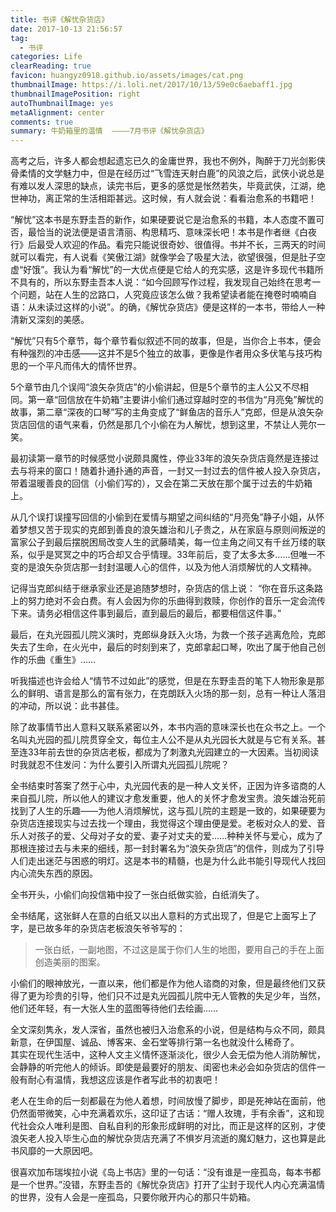 ```yaml
---
title: 书评《解忧杂货店》
date: 2017-10-13 21:56:57
tag: 
  - 书评 
categories: Life  
clearReading: true
favicon: huangyz0918.github.io/assets/images/cat.png 
thumbnailImage: https://i.loli.net/2017/10/13/59e0c6aebaff1.jpg
thumbnailImagePosition: right 
autoThumbnailImage: yes
metaAlignment: center
comments: true 
summary: 牛奶箱里的温情  ————7月书评《解忧杂货店》
---
```


<!-- more -->
 
高考之后，许多人都会想起遗忘已久的金庸世界，我也不例外，陶醉于刀光剑影侠骨柔情的文学魅力中，但是在经历过“飞雪连天射白鹿”的风浪之后，武侠小说总是有难以发人深思的缺点，读完书后，更多的感觉是怅然若失，毕竟武侠，江湖，绝世神功，离正常的生活相距甚远。这时候，有人就会说：看看治愈系的书籍吧！     

“解忧”这本书是东野圭吾的新作，如果硬要说它是治愈系的书籍，本人态度不置可否，最恰当的说法便是语言清丽、构思精巧、意味深长吧！本书是作者继《白夜行》后最受人欢迎的作品。看完只能说很奇妙、很值得。书并不长，三两天的时间就可以看完，有人说看《笑傲江湖》就像学会了吸星大法，欲望很强，但是肚子空虚“好饿”。我认为看“解忧”的一大优点便是它给人的充实感，这是许多现代书籍所不具有的，所以东野圭吾本人说：“如今回顾写作过程，我发现自己始终在思考一个问题，站在人生的岔路口，人究竟应该怎么做？我希望读者能在掩卷时喃喃自语：从未读过这样的小说”。的确，《解忧杂货店》便是这样的一本书，带给人一种清新又深刻的美感。     

“解忧”只有5个章节，每个章节看似叙述不同的故事，但是，当你合上书本，便会有种强烈的冲击感——这并不是5个独立的故事，更像是作者用众多伏笔与技巧构思的一个平凡而伟大的情怀世界。      

5个章节由几个误闯“浪矢杂货店”的小偷讲起，但是5个章节的主人公又不尽相同。第一章“回信放在牛奶箱”主要讲小偷们通过穿越时空的书信为“月亮兔”解忧的故事，第二章“深夜的口琴”写的主角变成了“鲜鱼店的音乐人”克郎，但是从浪矢杂货店回信的语气来看，仍然是那几个小偷在为人解忧，想到这里，不禁让人莞尔一笑。      

最初读第一章节的时候感觉小说颇具魔性，停业33年的浪矢杂货店竟然是连接过去与将来的窗口！随着扑通扑通的声音，一封又一封过去的信件被人投入杂货店，带着温暖善良的回信（小偷们写的），又会在第二天放在那个属于过去的牛奶箱上。      

从几个误打误撞写回信的小偷到在爱情与期望之间纠结的“月亮兔”静子小姐，从怀着梦想又苦于现实的克郎到善良的浪矢雄治和儿子贵之，从在家庭与原则间叛逆的富家公子到最后摆脱困局改变人生的武藤晴美，每一位主角之间又有千丝万缕的联系，似乎是冥冥之中的巧合却又合乎情理。33年前后，变了太多太多……但唯一不变的是浪矢杂货店那一封封温暖人心的信件，以及为他人消烦解忧的人文精神。      

记得当克郎纠结于继承家业还是追随梦想时，杂货店的信上说：     “你在音乐这条路上的努力绝对不会白费。有人会因为你的乐曲得到救赎，你创作的音乐一定会流传下来。请务必相信这件事到最后，直到最后的最后，都要相信这件事。” 

最后，在丸光园孤儿院义演时，克郎纵身跃入火场，为救一个孩子逃离危险，克郎失去了生命，在火光中，最后的时刻到来了，克郎拿起口琴，吹出了属于他自己创作的乐曲《重生》……      

听我描述也许会给人“情节不过如此”的感觉，但是在东野圭吾的笔下人物形象是那么的鲜明、语言是那么的富有张力，在克朗跃入火场的那一刻，总有一种让人落泪的冲动，所以说：此书甚佳。      

除了故事情节出人意料又联系紧密以外，本书内涵的意味深长也在众书之上。一个名叫丸光园的孤儿院贯穿全文，每位主人公不是从丸光园长大就是与它有关系。甚至连33年前去世的杂货店老板，都成为了刺激丸光园建立的一大因素。当初阅读时我就忍不住发问：为什么要引入所谓丸光园孤儿院呢？      

全书结束时答案了然于心中，丸光园代表的是一种人文关怀，正因为许多谘商的人来自孤儿院，所以他人的建议才愈发重要，他人的关怀才愈发宝贵。浪矢雄治死前找到了人生的乐趣——为他人消烦解忧，这与孤儿院的主题是一致的，如果硬要为杂货店连接现实与过去找一个理由，我觉得这个理由便是爱。老板对众人的爱、音乐人对孩子的爱、父母对子女的爱、妻子对丈夫的爱……种种关怀与爱心，成为了那根连接过去与未来的细线，那一封封署名为“浪矢杂货店”的信件，则成为了引导人们走出迷茫与困惑的明灯。这是本书的精髓，也是为什么此书能引导现代人找回内心流失东西的原因。       

全书开头，小偷们向投信箱中投了一张白纸做实验，白纸消失了。       

全书结尾，这张鲜人在意的白纸又以出人意料的方式出现了，但是它上面写上了字，是已故多年的杂货店老板浪矢爷爷写的：     

>一张白纸，一副地图，不过这是属于你们人生的地图，要用自己的手在上面创造美丽的图案。       


小偷们的眼神放光，一直以来，他们都是作为他人谘商的对象，但是最终他们又获得了更为珍贵的引导，他们只不过是丸光园孤儿院中无人管教的失足少年，当然，他们还年轻，有一大张人生的蓝图等待他们去绘画……       

全文深刻隽永，发人深省，虽然也被归入治愈系的小说，但是结构与众不同，颇具新意，在伊国屋、诚品、博客来、金石堂等排行第一名也就没什么稀奇了。       
其实在现代生活中，这种人文主义情怀逐渐淡化，很少人会无偿为他人消防解忧，会静静的听完他人的倾诉。即使是最要好的朋友、闺密也未必会如杂货店的信件一般有耐心有温情，我想这应该是作者写此书的初衷吧！       

老人在生命的后一刻都最在为他人着想，时间放慢了脚步，即是死神站在面前，他仍然面带微笑，心中充满着欢乐，这印证了古话：“赠人玫瑰，手有余香”，这和现代社会众人唯利是图、自私自利的形象形成鲜明的对比，而正是这样的区别，才使浪矢老人投入毕生心血的解忧杂货店充满了不惧岁月流逝的魔幻魅力，这也算是此书风靡的一大原因吧。

很喜欢加布瑞埃拉小说《岛上书店》里的一句话：“没有谁是一座孤岛，每本书都是一个世界。”没错，东野圭吾的《解忧杂货店》打开了尘封于现代人内心充满温情的世界，没有人会是一座孤岛，只要你敞开内心的那只牛奶箱。 

<!-- more -->